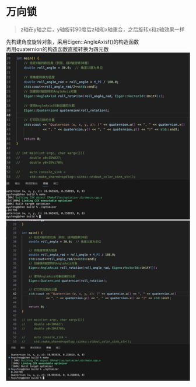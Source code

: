 # 万向锁
> z轴在y轴之后，y轴旋转90度后z轴和x轴重合，之后旋转x和z轴效果一样
>

先构建角度旋转对象，采用Eigen::AngleAxisf()的构造函数  
再用quaternion的构造函数直接转换为四元数
![pic1](./1.png)
![pic2](./2.png)